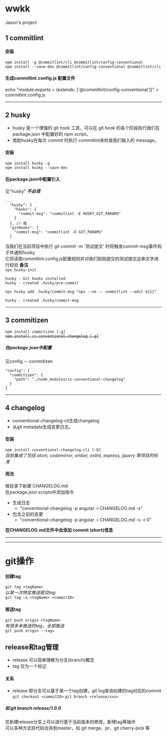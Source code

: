 # wwkk
Jason's project

## 1 commitlint
#### 安装
`npm install -g @commitlint/cli @commitlint/config-conventional`  
`npm install --save-dev @commitlint/config-conventional @commitlint/cli`
#### 生成commitlint.config.js 配置文件
echo "module.exports = {extends: ['@commitlint/config-conventional']}" > commitlint.config.js
- - -

## 2 husky
* husky 是一个增强的 git hook 工具，可以在 git hook 的各个阶段执行我们在 package.json 中配置好的 npm script。
* 借助husky在每次 commit 时执行 commitlint来检查我们输入的 message。
#### 安装
`npm install husky -g`  
`npm install husky --save-dev`
#### 在package.json中配置引入
见"husky" ***不必须***
```
...
  "husky": {
    "hooks": {
      "commit-msg": "commitlint -E HUSKY_GIT_PARAMS"
    }
  }, // 或
  "gitHooks": {
    "commit-msg": "commitlint -E GIT_PARAMS"
  }
```
当我们在当前项目中执行 git commit -m '测试提交' 时将触发commit-msg事件钩子并通知husky  
它将读取commitlint.config.js配置规则并对我们刚刚提交的测试提交这串文字进行校验
**备注**  
`npx husky-init`  
```
husky - Git hooks installed
husky - created .husky/pre-commit
```
`npx husky add .husky/commit-msg "npx --no -- commitlint --edit ${1}"`
```
husky - created .husky/commit-msg
```
- - -

## 3 commitizen
`npm install commitizen [-g]`  
~~`npm install cz-conventional-changelog [-g]`~~
##### 在package.json中配置
见config -- commitizen
```
"config": {
  "commitizen": {
    "path": "./node_modules/cz-conventional-changelog"
  }
}
```
- - -

## 4 changelog
* conventional-changelog-cli生成changelog
* 从git metadata生成变更日志。
#### 安装
`npm install conventional-changelog-cli [-D]`  
*目前集成了包括 atom, codemirror, ember, eslint, express, jquery 等项目的标准*
#### 用法
根目录下新建 CHANGELOG.md<br/>在package.json scripts中添加指令
+ 生成日志
  - "conventional-changelog -p angular -i CHANGELOG.md -s"
+ 包含之前的变更
  - "conventional-changelog -p angular -i CHANGELOG.md -s -r 0"

**在CHANGELOG.md文件中会添加 commit (short)信息**
- - -
* * *
# git操作
#### 创建tag
`git tag <tagName>`  
*以某一次特定推送提交tag*\
`git tag -a <tagName> <commitID>`
#### 推送tag
`git push origin <tagName>`  
*有很多未推送的tag，全部推送*\
`git push origin --tags`

## release和tag管理
* release 可以简单理解为分支(branch)概念
* tag 仅为一个标记
#### 关系
* release 即分支可以基于某一个tag创建，git log查询创建的tag对应的commit  
`git checkout <commitID>`
`git branch <release/xxx>`
##### 如 git branch release/1.0.0
在新建release分支上可以进行基于当前版本的修改，新增tag等操作<br />
可以多种方式将代码合并到master，如 git merge、pr、git cherry-pick 等<br />
